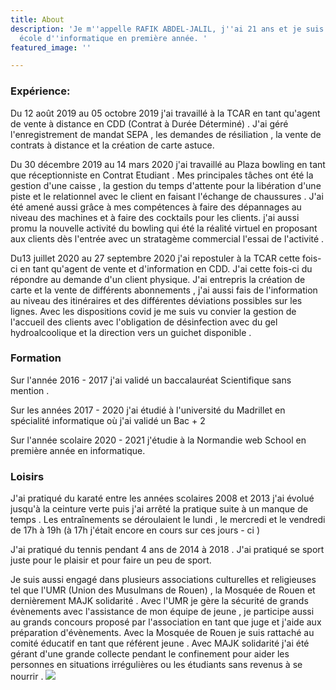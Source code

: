 ```yaml
---
title: About
description: 'Je m''appelle RAFIK ABDEL-JALIL, j''ai 21 ans et je suis étudiant en
  école d''informatique en première année. '
featured_image: ''

---
```


### **Expérience:**

Du 12 août 2019 au 05 octobre 2019 j'ai travaillé à la TCAR en tant qu'agent de vente à distance en CDD (Contrat à Durée Déterminé) . J'ai géré l'enregistrement de mandat SEPA , les demandes de résiliation , la vente de contrats à distance  et  la création de carte astuce.

Du 30 décembre 2019 au 14 mars 2020 j'ai travaillé au Plaza bowling en tant que réceptionniste en Contrat Etudiant . Mes principales tâches ont été la gestion d'une caisse , la gestion du temps d'attente pour la libération d'une piste et le relationnel avec le client en faisant l'échange de chaussures . J'ai été amené aussi grâce à mes compétences à faire des dépannages au niveau des machines et à faire des cocktails pour les clients. j'ai aussi promu la nouvelle activité du bowling qui été la réalité virtuel en proposant aux clients dès l'entrée avec un stratagème commercial l'essai de l'activité .

Du13 juillet 2020 au 27 septembre 2020 j'ai repostuler à la TCAR cette fois-ci en tant qu'agent de vente et d'information en CDD. J'ai cette fois-ci du répondre au demande d'un client physique. J'ai entrepris la création de carte et la vente de différents abonnements , j'ai aussi fais de l'information au niveau des itinéraires et des différentes déviations possibles sur les lignes. Avec les dispositions covid je me suis vu convier la gestion de l'accueil des clients avec l'obligation de désinfection avec du gel hydroalcoolique et la direction vers un guichet disponible .

### **Formation**

Sur l'année 2016 - 2017 j'ai validé un baccalauréat Scientifique sans mention .

Sur les années  2017 - 2020 j'ai étudié à l'université du Madrillet en spécialité informatique où j'ai validé un Bac + 2

Sur l'année scolaire 2020 - 2021 j'étudie à la Normandie web School en première année en informatique.

### **Loisirs**

J'ai pratiqué du karaté entre les années scolaires 2008 et 2013 j'ai évolué jusqu'à la ceinture verte puis j'ai arrêté la pratique suite à un manque de temps . Les entraînements se déroulaient le lundi , le mercredi et le vendredi de 17h à 19h (à 17h j'était encore en cours sur ces jours - ci )

J'ai pratiqué du tennis pendant 4 ans de 2014 à 2018 . J'ai pratiqué se sport juste pour le plaisir et pour faire un peu de sport.

Je suis aussi engagé dans plusieurs associations culturelles et religieuses  tel que l'UMR (Union des Musulmans de Rouen) , la Mosquée de Rouen et dernièrement MAJK solidarité . Avec l'UMR je gère la sécurité de grands évènements avec l'assistance de mon équipe de jeune , je participe aussi au grands concours proposé par l'association en tant que juge et j'aide aux préparation d'évènements. Avec la Mosquée de Rouen je suis rattaché au comité éducatif en tant que référent jeune . Avec MAJK solidarité j'ai été gérant d'une grande collecte pendant le confinement pour aider les personnes en situations irrégulières ou les étudiants sans revenus à se nourrir .
![](/images/unnamed.jpg)